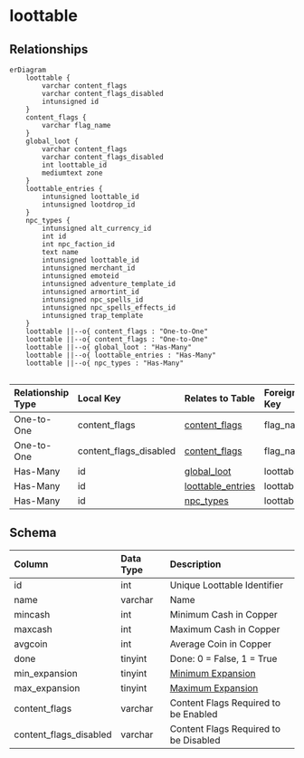 # loottable

## Relationships

```mermaid
erDiagram
    loottable {
        varchar content_flags
        varchar content_flags_disabled
        intunsigned id
    }
    content_flags {
        varchar flag_name
    }
    global_loot {
        varchar content_flags
        varchar content_flags_disabled
        int loottable_id
        mediumtext zone
    }
    loottable_entries {
        intunsigned loottable_id
        intunsigned lootdrop_id
    }
    npc_types {
        intunsigned alt_currency_id
        int id
        int npc_faction_id
        text name
        intunsigned loottable_id
        intunsigned merchant_id
        intunsigned emoteid
        intunsigned adventure_template_id
        intunsigned armortint_id
        intunsigned npc_spells_id
        intunsigned npc_spells_effects_id
        intunsigned trap_template
    }
    loottable ||--o{ content_flags : "One-to-One"
    loottable ||--o{ content_flags : "One-to-One"
    loottable ||--o{ global_loot : "Has-Many"
    loottable ||--o{ loottable_entries : "Has-Many"
    loottable ||--o{ npc_types : "Has-Many"


```


| Relationship Type | Local Key | Relates to Table | Foreign Key |
| :--- | :--- | :--- | :--- |
| One-to-One | content_flags | [content_flags](../../schema/flagging/content_flags.md) | flag_name |
| One-to-One | content_flags_disabled | [content_flags](../../schema/flagging/content_flags.md) | flag_name |
| Has-Many | id | [global_loot](../../schema/loot/global_loot.md) | loottable_id |
| Has-Many | id | [loottable_entries](../../schema/loot/loottable_entries.md) | loottable_id |
| Has-Many | id | [npc_types](../../schema/npcs/npc_types.md) | loottable_id |


## Schema

| Column | Data Type | Description |
| :--- | :--- | :--- |
| id | int | Unique Loottable Identifier |
| name | varchar | Name |
| mincash | int | Minimum Cash in Copper |
| maxcash | int | Maximum Cash in Copper |
| avgcoin | int | Average Coin in Copper |
| done | tinyint | Done: 0 = False, 1 = True |
| min_expansion | tinyint | [Minimum Expansion](../../../../server/operation/expansion-list) |
| max_expansion | tinyint | [Maximum Expansion](../../../../server/operation/expansion-list) |
| content_flags | varchar | Content Flags Required to be Enabled |
| content_flags_disabled | varchar | Content Flags Required to be Disabled |

